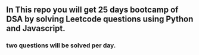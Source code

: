 ## In This repo you will get 25 days bootcamp of DSA by solving Leetcode questions using Python and Javascript.
### two questions will be solved per day.
